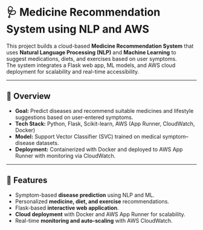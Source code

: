 # 🩺 Medicine Recommendation System using NLP and AWS

This project builds a cloud-based **Medicine Recommendation System** that uses **Natural Language Processing (NLP)** and **Machine Learning** to suggest medications, diets, and exercises based on user symptoms.  
The system integrates a Flask web app, ML models, and AWS cloud deployment for scalability and real-time accessibility.

---

## 🚀 Overview
- **Goal:** Predict diseases and recommend suitable medicines and lifestyle suggestions based on user-entered symptoms.
- **Tech Stack:** Python, Flask, Scikit-learn, AWS (App Runner, CloudWatch, Docker)
- **Model:** Support Vector Classifier (SVC) trained on medical symptom–disease datasets.
- **Deployment:** Containerized with Docker and deployed to AWS App Runner with monitoring via CloudWatch.

---

## 🧠 Features
- Symptom-based **disease prediction** using NLP and ML.
- Personalized **medicine, diet, and exercise** recommendations.
- Flask-based **interactive web application**.
- **Cloud deployment** with Docker and AWS App Runner for scalability.
- Real-time **monitoring and auto-scaling** with AWS CloudWatch.
